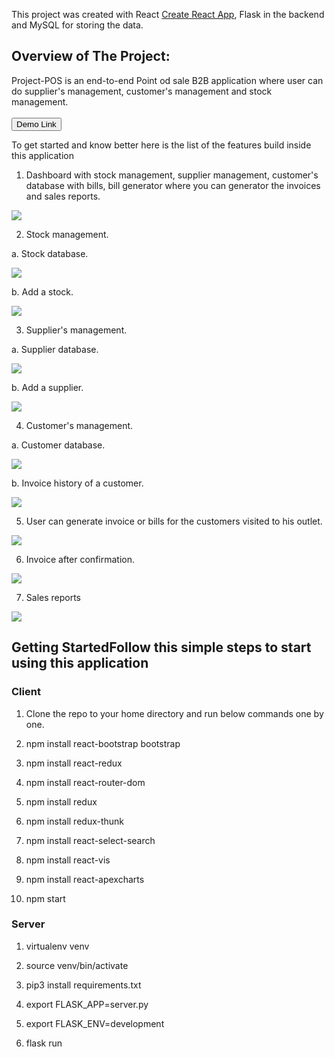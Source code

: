 This project was created  with  React [Create React App](https://github.com/facebook/create-react-app),
Flask in the backend and MySQL for storing the data.


## Overview of The Project:
Project-POS is an end-to-end Point od sale B2B application where user can do supplier's management, customer's management and stock management.
<br>
<br>
<a href =  "https://posproject.smullalkar.tech ">
  <button style = "background:red,padding:5px">Demo Link</button>
</a>

To get started and know better here is the list of the features build inside this application

1. Dashboard with stock management, supplier management, customer's database with bills, bill generator where you can generator the invoices and sales reports.
<p> <img src  = "/pos_project/public/home.png"> </p>

2. Stock management.

a. Stock database.
<p> <img src  = "/pos_project/public/stocks.png"> </p>

b. Add a stock.
<p> <img src  = "/pos_project/public/addstocks.png"> </p>

3. Supplier's management.

a. Supplier database.
<p> <img src  = "/pos_project/public/suppliers.png"> </p>

b. Add a supplier.
<p> <img src  = "/pos_project/public/addsupplier.png"> </p>

4. Customer's management.

a. Customer database.
<p> <img src  = "/pos_project/public/customerbills.png"> </p>

b. Invoice history of a customer.
<p> <img src  = "/pos_project/public/invoice_from_customer.png"> </p>

5. User can generate invoice or bills for the customers visited to his outlet.
<p> <img src  = "/pos_project/public/billgenerator.png"> </p>

6. Invoice after confirmation.
<p> <img src  = "/pos_project/public/invoice.png"> </p>

7. Sales reports
<p> <img src  = "/pos_project/public/reports.png"> </p>

## Getting StartedFollow this simple steps to start using this application

### Client

1.   Clone the repo to your home directory and run below commands one by one.

2.   npm install react-bootstrap bootstrap

3.   npm install react-redux

4.   npm install react-router-dom

5.   npm install redux

6.   npm install redux-thunk

7.   npm install react-select-search

8.   npm install react-vis

9.   npm install react-apexcharts

10.  npm start

### Server

1.   virtualenv venv

2.   source venv/bin/activate

3.   pip3 install requirements.txt

4.   export FLASK_APP=server.py

5.   export FLASK_ENV=development

4.   flask run

